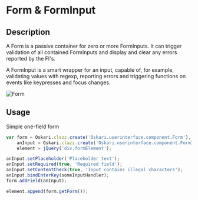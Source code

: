 # Form & FormInput

## Description

A Form is a passive container for zero or more FormInputs. It can trigger validation of all contained FormInputs and display and clear any errors reported by the FI's.

A FormInput is a smart wrapper for an input, capable of, for example, validating values with regexp, reporting errors and triggering functions on events like keypresses and focus changes.

![Form](images/documentation/components/form.png)

## Usage

Simple one-field form

```javascript
var form = Oskari.clazz.create('Oskari.userinterface.component.Form'),
    anInput = Oskari.clazz.create('Oskari.userinterface.component.FormInput', 'input'),
    element = jQuery('div.formElement');

anInput.setPlaceholder('Placeholder text');
anInput.setRequired(true, 'Required field');
anInput.setContentCheck(true, 'Input contains illegal characters');
anInput.bindEnterKey(someInputHandler);
form.addField(anInput);

element.append(form.getForm());
```